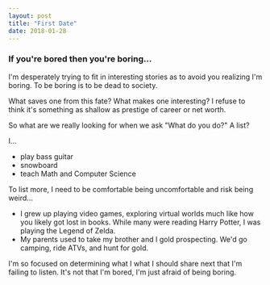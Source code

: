 ```yaml
---
layout: post
title: "First Date"
date: 2018-01-28
---
```


### If you're bored then you're boring...

I'm desperately trying to fit in interesting stories as to avoid you realizing I'm boring.
To be boring is to be dead to society.

What saves one from this fate? What makes one interesting? I refuse to think it's
something as shallow as prestige of career or net worth.

So what are we really looking for when we ask "What do you do?" A list?

I...
- play bass guitar
- snowboard
- teach Math and Computer Science

To list more, I need to be comfortable being uncomfortable and risk being weird...

- I grew up playing video games, exploring virtual worlds much like how you likely got lost
in books. While many were reading Harry Potter, I was playing the Legend of Zelda.
- My parents used to take my brother and I gold prospecting. We'd go camping, ride ATVs,
and hunt for gold.

I'm so focused on determining what I what I should share next that I'm failing to listen.
It's not that I'm bored, I'm just afraid of being boring.
